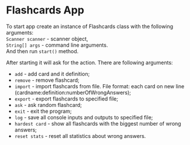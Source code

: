 # Flashcards App

To start app create an instance of Flashcards class with the following arguments:  
    `Scanner scanner` - scanner object,  
    `String[] args`   - command line arguments.  
And then run `start()` method.  

After starting it will ask for the action. There are following arguments:  
- `add`          - add card and it definition;  
- `remove`       - remove flashcard;  
- `import`       - import flashcards from file. File format: each card on new line (cardname:definition:numberOfWrongAnswers);  
- `export`       - export flashcards to specified file;  
- `ask`          - ask random flashcard;  
- `exit`         - exit the program;  
- `log`          - save all console inputs and outputs to specified file;  
- `hardest card` - show all flashcards with the biggest number of wrong answers;   
- `reset stats`  - reset all statistics about wrong answers.  
